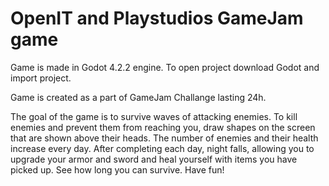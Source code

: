 # OpenIT and Playstudios GameJam game

Game is made in Godot 4.2.2 engine. To open project download Godot and import project.

Game is created as a part of GameJam Challange lasting 24h.

The goal of the game is to survive waves of attacking enemies. To kill enemies and prevent them from reaching you, draw shapes on the screen that are shown above their heads. The number of enemies and their health increase every day. After completing each day, night falls, allowing you to upgrade your armor and sword and heal yourself with items you have picked up. See how long you can survive. Have fun!
